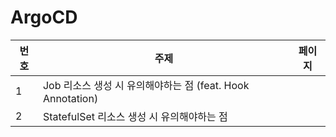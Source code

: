 # ArgoCD

| 번호 | 주제                                   | 페이지 |
|------|---------------------------------------|--------|
| 1    | Job 리소스 생성 시 유의해야하는 점 (feat. Hook Annotation) |        |
| 2    | StatefulSet 리소스 생성 시 유의해야하는 점 |        |